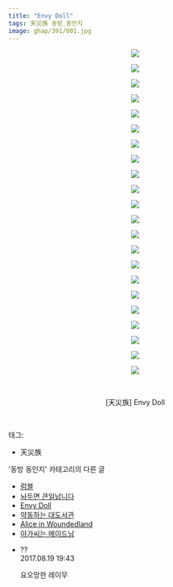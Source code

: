 ```yaml
---
title: "Envy Doll"
tags: 天災族 동방_동인지
image: ghap/391/001.jpg
---
```

<div class="article">
<p style="text-align: center; clear: none; float: none;"><img src="{{ site.nasurl }}/ghap/391/001.jpg"/></p>
<p style="text-align: center; clear: none; float: none;"><img src="{{ site.nasurl }}/ghap/391/002.jpg"/></p>
<p style="text-align: center; clear: none; float: none;"><img src="{{ site.nasurl }}/ghap/391/003.jpg"/></p>
<p style="text-align: center; clear: none; float: none;"><img src="{{ site.nasurl }}/ghap/391/004.jpg"/></p>
<p style="text-align: center; clear: none; float: none;"><img src="{{ site.nasurl }}/ghap/391/005.jpg"/></p>
<p style="text-align: center; clear: none; float: none;"><img src="{{ site.nasurl }}/ghap/391/006.jpg"/></p>
<p style="text-align: center; clear: none; float: none;"><img src="{{ site.nasurl }}/ghap/391/007.jpg"/></p>
<p style="text-align: center; clear: none; float: none;"><img src="{{ site.nasurl }}/ghap/391/008.jpg"/></p>
<p style="text-align: center; clear: none; float: none;"><img src="{{ site.nasurl }}/ghap/391/009.jpg"/></p>
<p style="text-align: center; clear: none; float: none;"><img src="{{ site.nasurl }}/ghap/391/010.jpg"/></p>
<p style="text-align: center; clear: none; float: none;"><img src="{{ site.nasurl }}/ghap/391/011.jpg"/></p>
<p style="text-align: center; clear: none; float: none;"><img src="{{ site.nasurl }}/ghap/391/012.jpg"/></p>
<p style="text-align: center; clear: none; float: none;"><img src="{{ site.nasurl }}/ghap/391/013.jpg"/></p>
<p style="text-align: center; clear: none; float: none;"><img src="{{ site.nasurl }}/ghap/391/014.jpg"/></p>
<p style="text-align: center; clear: none; float: none;"><img src="{{ site.nasurl }}/ghap/391/015.jpg"/></p>
<p style="text-align: center; clear: none; float: none;"><img src="{{ site.nasurl }}/ghap/391/016.jpg"/></p>
<p style="text-align: center; clear: none; float: none;"><img src="{{ site.nasurl }}/ghap/391/017.jpg"/></p>
<p style="text-align: center; clear: none; float: none;"><img src="{{ site.nasurl }}/ghap/391/018.jpg"/></p>
<p style="text-align: center; clear: none; float: none;"><img src="{{ site.nasurl }}/ghap/391/019.jpg"/></p>
<p style="text-align: center; clear: none; float: none;"><img src="{{ site.nasurl }}/ghap/391/020.jpg"/></p>
<p style="text-align: center; clear: none; float: none;"><img src="{{ site.nasurl }}/ghap/391/021.jpg"/></p>
<p style="text-align: center; clear: none; float: none;"><img src="{{ site.nasurl }}/ghap/391/022.jpg"/></p>
<p style="text-align: center; clear: none; float: none;"><br/></p>
<p style="text-align: center; clear: none; float: none;">[天災族] Envy Doll</p>
<p><br/></p>
</div><div class="tagTrail">
<p>태그: </p>
<ul>
<li>天災族</li>
</ul>
</div><div class="another">
<p>'동방 동인지' 카테고리의 다른 글</p>
<ul>
<li><a href="/2016-06-21-ghap_393">럼블</a></li>
<li><a href="/2016-06-21-ghap_392">놔두면 큰일납니다</a></li>
<li><a href="/2016-06-21-ghap_391">Envy Doll</a></li>
<li><a href="/2016-06-21-ghap_390">약동하는 대도서관</a></li>
<li><a href="/2016-06-21-ghap_389">Alice in Woundedland</a></li>
<li><a href="/2016-06-21-ghap_388">아가씨는 메이드님</a></li>
</ul>
</div><div class="cb_module cb_fluid">
<div class="cb_wrt cb_profile">
<div class="comment">
<ul>
<li class="cb_thumb_off" id="comment15063762">
<div class="cb_comment_area">
<div class="cb_info_area">
<div class="cb_section">
<span class="cb_nick_name">??</span>
</div>
<div class="cb_section">
<span class="cb_date">2017.08.19 19:43 </span>
</div>
</div>
<div class="cb_dsc_comment">
<p class="cb_dsc">
											요오망한 레이무
										</p>
</div>
</div></li>
</ul>
</div>
</div><!-- commentList close -->
</div>